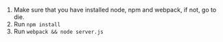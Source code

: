1. Make sure that you have installed node, npm and webpack, if not, go to die.
2. Run `npm install`
3. Run `webpack && node server.js`
